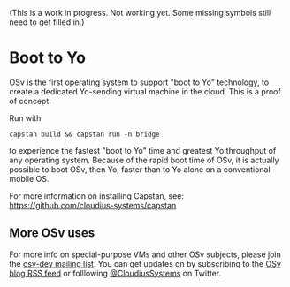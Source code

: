 (This is a work in progress.  Not working yet.  Some missing symbols still need to get filled in.)


Boot to Yo
==========

OSv is the first operating system to support "boot to Yo" technology, to create a dedicated Yo-sending virtual machine in the cloud. This is a proof of concept.

Run with:

```
capstan build && capstan run -n bridge
```

to experience the fastest "boot to Yo" time and greatest Yo throughput of any operating system.  Because of the rapid boot time of OSv, it is actually possible to boot OSv, then Yo, faster than to Yo alone on a conventional mobile OS.

For more information on installing Capstan, see: https://github.com/cloudius-systems/capstan


More OSv uses
-------------

For more info on special-purpose VMs and other OSv subjects, please join the [osv-dev mailing list](https://groups.google.com/forum/#!forum/osv-dev).  You can get updates on by subscribing to the [OSv blog RSS feed](http://osv.io/blog/atom.xml) or folllowing [@CloudiusSystems](https://twitter.com/CloudiusSystems) on Twitter.


